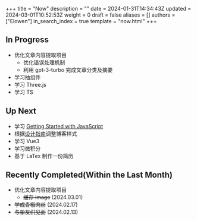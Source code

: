 +++
title = "Now"
description = ""
date = 2024-01-31T14:34:43Z
updated = 2024-03-01T10:52:53Z
weight = 0
draft = false
aliases = []
authors = ["Elowen"]
in_search_index = true
template = "now.html"
+++

## In Progress

- 优化文章内容提取项目
  - 优化错误处理机制
  - 利用 gpt-3-turbo 完成文章分类及摘要
- 学习抽组件
- 学习 Three.js
- 学习 TS

## Up Next

- 学习 [Getting Started with JavaScript](https://frontendmasters.com/courses/getting-started-javascript-v2/)
- 根据[设计指南](https://anthonyhobday.com/sideprojects/saferules/)调整博客样式
- 学习 Vue3
- 学习微积分
- 基于 LaTex 制作一份简历

## Recently Completed(Within the Last Month)

- 优化文章内容提取项目
  - ~~缓存 image~~ (2024.03.01)
- ~~学成青椒肉丝~~ (2024.02.17)
- ~~与挚友们见面~~ (2024.02.13)
